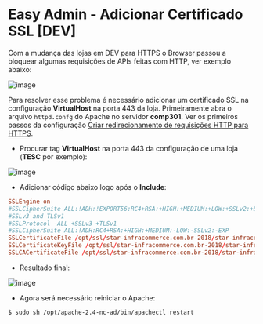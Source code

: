 # Easy Admin - Adicionar Certificado SSL [DEV]

Com a mudança das lojas em DEV para HTTPS o Browser passou a bloquear algumas requisições de APIs feitas com HTTP, ver exemplo abaixo:

![image](/uploads/36f4b8ab26ebd29e2caec6730f8070d6/image.png)

Para resolver esse problema é necessário adicionar um certificado SSL na configuração **VirtualHost** na porta 443 da loja. Primeiramente abra o arquivo `httpd.confg` do Apache no servidor **comp301**. Ver os primeiros passos da configuração [Criar redirecionamento de requisições HTTP para HTTPS](easyadmin/config/apache/Redirecionamento-HTTP-para-HTTPS).

* Procurar tag **VirtualHost** na porta 443 da configuração de uma loja (**TESC** por exemplo):

![image](/uploads/8bc62e5326f34a3e1e02a40e726e76b0/image.png)

* Adicionar código abaixo logo após o **Include**:
```conf
SSLEngine on
#SSLCipherSuite ALL:!ADH:!EXPORT56:RC4+RSA:+HIGH:+MEDIUM:+LOW:+SSLv2:+EXP:+eNULL
#SSLv3 and TLSv1
#SSLProtocol -ALL +SSLv3 +TLSv1
#SSLCipherSuite ALL:!ADH:RC4+RSA:+HIGH:+MEDIUM:-LOW:-SSLv2:-EXP
SSLCertificateFile /opt/ssl/star-infracommerce.com.br-2018/star-infracommerce.com.br.crt
SSLCertificateKeyFile /opt/ssl/star-infracommerce.com.br-2018/star-infracommerce.com.br.key
SSLCACertificateFile /opt/ssl/star-infracommerce.com.br-2018/star-infracommerce.com.br.ca.crt
```

* Resultado final:

![image](/uploads/94f1978947a54b050e200efdca6c15a6/image.png)

* Agora será necessário reiniciar o Apache:

```sh
$ sudo sh /opt/apache-2.4-nc-ad/bin/apachectl restart
```